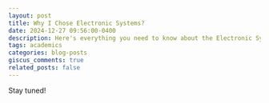 ```yaml
---
layout: post
title: Why I Chose Electronic Systems?
date: 2024-12-27 09:56:00-0400
description: Here's everything you need to know about the Electronic Systems specialisation at EE, IITB
tags: academics
categories: blog-posts
giscus_comments: true
related_posts: false
---
```


Stay tuned!
